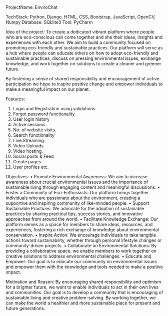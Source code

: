 ProjectName: EnviroChat

TechStack: Python, Django, HTML, CSS, Bootstrap, JavaScript, OpenCV, Numpy
Database: SQLlite3
Tool: PyCharm

Idea of the project:
To create a dedicated vibrant platform where people who are eco-conscious can come together and she their ideas, insights and experiences with each other. We aim to build a community focused on promoting eco-friendly and sustainable practices. Our platform will serve as a hub where people can educate others on how to adopt eco-friendly and sustainable practices, discuss on pressing environmental issues, exchange knowledge, and work together on solutions to create a cleaner and greener future.

By fostering a sense of shared responsibility and encouragement of active participation we hope to inspire positive change and empower individuals to make a meaningful impact on our planet.

Features:

1. Login and Registration using validations.
2. Forgot password functionality.
3. User login history
4. Active sessions.
5. No. of website visits.
6. Search functionality
7. Live Streaming.
8. Video Uploads.
9. Video hosting.
10. Social posts & Feed
11.	Create pages
12.	User profiles etc.

Objectives:
•	Promote Environmental Awareness: We aim to increase awareness about crucial environmental issues and the importance of sustainable living through engaging content and meaningful discussions.
•	Foster a Community of Eco-Enthusiasts: Our platform brings together individuals who are passionate about the environment, creating a supportive and inspiring community of like-minded people.
•	Support Sustainable Practices: We advocate for the adoption of sustainable practices by sharing practical tips, success stories, and innovative approaches from around the world.
•	Facilitate Knowledge Exchange: Our platform serves as a space for members to share ideas, resources, and experiences, fostering a rich exchange of knowledge about environmental conservation.
•	Inspire Action: We encourage individuals to take tangible actions toward sustainability, whether through personal lifestyle changes or community-driven projects.
•	Collaborate on Environmental Solutions: By providing a collaborative space, we enable members to work together on creative solutions to address environmental challenges.
•	Educate and Empower: Our goal is to educate our community on environmental issues and empower them with the knowledge and tools needed to make a positive impact.

Motivation and Reason:
By encouraging shared responsibility and optimism for a brighter future, we want to enable individuals to act in their own lives and communities. Our goal is to develop a community that is encouraging of sustainable living and creative problem-solving. By working together, we can make the world a healthier and more sustainable place for present and future generations.

